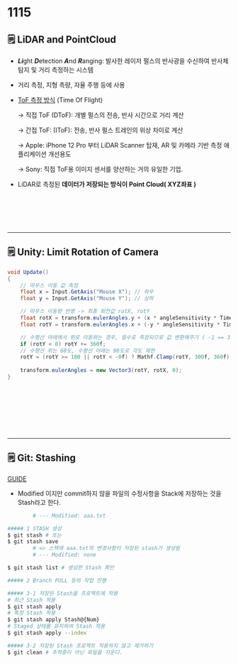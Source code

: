 # 1115

## 🗒️ LiDAR and PointCloud

- ***Li***ght ***D***etection ***A***nd ***R***anging: 발사한 레이저 펄스의 반사광을 수신하여 반사체 탐지 및 거리 측정하는 시스템
- 거리 측정, 지형 측량, 자율 주행 등에 사용
- [ToF 측정 방식](https://www.seminet.co.kr/channel_micro.html?menu=content_sub&com_no=930&category=article&no=7127) (Time Of Flight)
    
    → 직접 ToF (DToF): 개별 펄스의 전송, 반사 시간으로 거리 계산
    
    → 간접 ToF: (IToF): 전송, 반사 펄스 트레인의 위상 차이로 계산
    
    → Apple:  iPhone 12 Pro 부터  LiDAR Scanner 탑재, AR 및 카메라 기반 측정 애플리케이션 개선용도
    
    → Sony: 직접 ToF용 이미지 센서를 양산하는 거의 유일한 기업.
    
- LiDAR로 측정된 **데이터가 저장되는 방식이 Point Cloud( XYZ좌표 )**
<br><br><br><br><br><br>


---

## 🗒️ Unity: Limit Rotation of Camera

```csharp
void Update()
{
	// 마우스 이동 값 측정
	float x = Input.GetAxis("Mouse X"); // 좌우
	float y = Input.GetAxis("Mouse Y"); // 상하

	// 마우스 이동량 반영 -> 최종 회전값 rotX, rotY
	float rotX = transform.eulerAngles.y + (x * angleSensitivity * Time.deltaTime);
	float rotY = transform.eulerAngles.x + (-y * angleSensitivity * Time.deltaTime);

	// 수평선 아래에서 위로 이동하는 경우, 음수로 측정되므로 값 변환해주기 ( -1 == 359 )
	if (rotY < 0) rotY += 360f;
	// 수평선 위는 60도, 수평선 아래는 90도로 각도 제한
	rotY = (rotY >= 180 || rotY < -0f) ? Mathf.Clamp(rotY, 300f, 360f) : Mathf.Clamp(rotY, -0f, 90f);
	
	transform.eulerAngles = new Vector3(rotY, rotX, 0);
}
```
<br><br><br><br><br><br>

---

## 🗒️ Git: Stashing

[GUIDE](https://git-scm.com/book/ko/v2/Git-%EB%8F%84%EA%B5%AC-Stashing%EA%B3%BC-Cleaning)

- Modified 이지만 commit하지 않을 파일의 수정사항을 Stack에 저장하는 것을 Stash라고 한다.

```bash
		# --- Modified: aaa.txt

##### 1 STASH 생성
$ git stash # 또는
$ git stash save
		# => 스택에 aaa.txt의 변경사항이 저장된 stash가 생성됨
		# --- Modified: none

$ git stash list # 생성한 Stash 확인

##### 2 Branch PULL 등의 작업 진행

##### 3-1 저장된 Stash을 프로젝트에 적용
# 최근 Stash 적용
$ git stash apply
# 특정 Stash 적용
$ git stash apply Stash@{Num}
# Staged 상태를 유지하여 Stash 적용
$ git stash apply --index

##### 3-2 저장된 Stash 프로젝트 적용하지 않고 제거하기
$ git clean # 추적중이 아닌 파일을 지운다.
```
